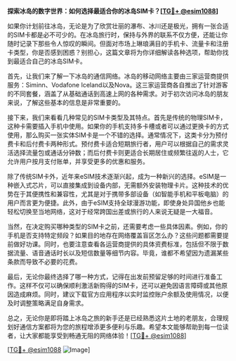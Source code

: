 **探索冰岛的数字世界：如何选择最适合你的冰岛SIM卡？[[TG💪+ @esim1088](https://t.me/s/esim1088)]**

如果你计划前往冰岛，无论是为了欣赏壮丽的瀑布、冰川还是极光，拥有一张合适的SIM卡都是必不可少的。在冰岛旅行时，保持与外界的联系不仅方便，还能让你随时记录下那些令人惊叹的瞬间。但面对市场上琳琅满目的手机卡、流量卡和注册卡类型，你是否感到困惑？别担心，这篇文章将为你详细解读各种选项，帮助你找到最适合自己的冰岛SIM卡。

首先，让我们来了解一下冰岛的通信网络。冰岛的移动网络主要由三家运营商提供服务：Siminn、Vodafone Iceland以及Nova。这三家运营商各自推出了针对游客的不同套餐，涵盖了从基础通话到高速上网的各种需求。对于初次访问冰岛的朋友来说，了解这些基本的信息是非常重要的。

接下来，我们来看看几种常见的SIM卡类型及其特点。首先是传统的物理SIM卡，这种卡需要插入手机中使用。如果你的手机支持多卡槽或者可以通过更换卡的方式使用，那么购买一张实体SIM卡是一个不错的选择。通常情况下，这类卡分为预付费卡和后付费卡两种形式。预付费卡适合短期旅行者，用户可以根据自己的需求灵活选择流量包或通话分钟数；而后付费卡则更适合长期居住或频繁往返的人士，它允许用户按月支付账单，并享受更多的优惠和服务。

除了传统SIM卡外，近年来eSIM技术逐渐兴起，成为一种新兴的选择。eSIM是一种嵌入式芯片，可以直接集成到设备内部，无需额外安装物理卡片。这种技术的优势在于其便携性和兼容性，尤其是对于携带多部设备（如智能手机和平板电脑）的用户而言更为便捷。此外，由于eSIM支持全球漫游功能，即使身处异国他乡也能轻松切换至当地网络，这对于经常跨国出差或旅行的人来说无疑是一大福音。

当然，在决定购买哪种类型的SIM卡之前，还需要考虑一些具体因素。例如，你的手机是否支持特定频段？如果目的地存在网络覆盖盲区怎么办？这些问题都需要提前做好功课。同时，也要注意查看各运营商提供的具体资费标准，包括但不限于数据流量、语音通话时长以及短信数量等细节内容。毕竟，谁都不希望因为遗漏某些条款而导致不必要的花费。

最后，无论你最终选择了哪一种方式，记得在出发前预留足够的时间进行准备工作。这样不仅可以确保顺利激活新购得的SIM卡，还可以避免因语言障碍或其他原因造成麻烦。同时，建议下载官方应用程序以实时监控账户余额及使用情况，以便及时调整策略满足自身需求。

总之，无论你是即将踏上冰岛之旅的新手还是已经熟悉这片土地的老朋友，合理规划好通信方案都将为您的旅程增添更多便利与乐趣。希望本文能够帮助到每一位读者，让大家都能享受到畅通无阻的网络体验！[[TG💪+ @esim1088](https://t.me/s/esim1088)]

[[TG💪+ @esim1088](https://t.me/s/esim1088) ![Image](https://i.postimg.cc/4NQfJmqS/Snipaste-2025-05-13-00-14-12.png)]